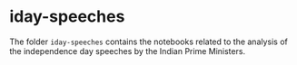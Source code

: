 # iday-speeches

The folder `iday-speeches` contains the notebooks related to the analysis of the independence day speeches by the Indian Prime Ministers.
